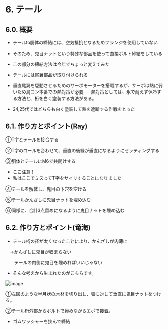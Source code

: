 # 6. テール
## 6.0. 概要
- テールto胴体の締結には、空気抵抗となるためフランジを使用していない
- そのため、鬼目ナットという特殊な部品を使って直接ボルト締結をしている
- この部分の締結方法は今年でちょっと変えてみた

- テールには尾翼部品が取り付けられる
- 垂直尾翼を駆動させるためのサーボモーターを搭載するが、サーボは熱に弱いため鳥コン本番での熱対策が必要
-　熱対策としては、氷で耐えず保冷する方法と、桁を白く塗装する方法がある。
- 24,25代ではどちらも白く塗装して熱を遮断する作戦をとった

## 6.1. 作り方とポイント(Ray)
①T字とテールを接合する

②T字のロールを合わせて、垂直の後縁が垂直になるようにセッティングする

③胴体とテールにM6で共開けする
- ここ注意！
- 私はここでミスってT字をサイリすることになりました

④テールを解体し、鬼目の下穴を空ける

⑤テールかんざしに鬼目ナットを埋め込む

⑥同様に、合計3点留めになるように鬼目ナットを埋め込む

## 6.2. 作り方とポイント(竜海)
- テール桁の径が太くなったことにより、かんざしが肉薄に

　→かんざしに鬼目が収まらない

　　テールの内側に鬼目を埋めればいいじゃない
- そんな考えから生まれたのがこちらです。

![image](https://github.com/user-attachments/assets/c5ee79f7-c369-46b3-b554-0e268aff0585)

①左図のような半月状の木材を切り出し、弧に対して垂直に鬼目ナットをつける。

②テール桁外部からボルトで締めながらエポで接着。
- ゴムワッシャーを挟んで締結
